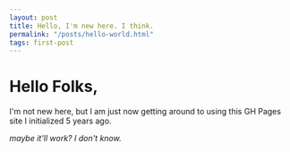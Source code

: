 ```yaml
---
layout: post
title: Hello, I'm new here. I think.
permalink: "/posts/hello-world.html"
tags: first-post
---
```


# Hello Folks,

I'm not new here, but I am just now getting around to using this GH Pages site I initialized 5 years ago.

*maybe it'll work? I don't know.*
